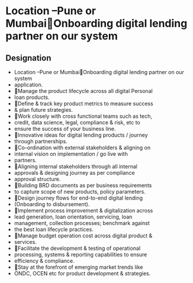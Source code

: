 # Location –Pune or MumbaiOnboarding digital lending partner on our system

## Designation

* Location –Pune or MumbaiOnboarding digital lending partner on our system
* application.
* Manage the product lifecycle across all digital Personal
* loan products.
* Define & track key product metrics to measure success
* & plan future strategies.
* Work closely with cross functional teams such as tech,
* credit, data science, legal, compliance & risk, etc to
* ensure the success of your business line.
* Innovative ideas for digital lending products / journey
* through partnerships.
* Co-ordination with external stakeholders & aligning on
* internal vision on implementation / go live with
* partners.
* Aligning internal stakeholders through all internal
* approvals & designing journey as per compliance
* approval structure.
* Building BRD documents as per business requirements
* to capture scope of new products, policy parameters.
* Design journey flows for end-to-end digital lending
* (Onboarding to disbursement).
* Implement process improvement & digitalization across
* lead generation, loan orientation, servicing, loan
* management, collection processes; benchmark against
* the best loan lifecycle practices.
* Manage budget operation cost across digital product &
* services.
* Facilitate the development & testing of operational
* processing, systems & reporting capabilities to ensure
* efficiency & compliance.
* Stay at the forefront of emerging market trends like
* ONDC, OCEN etc for product development & strategies.
